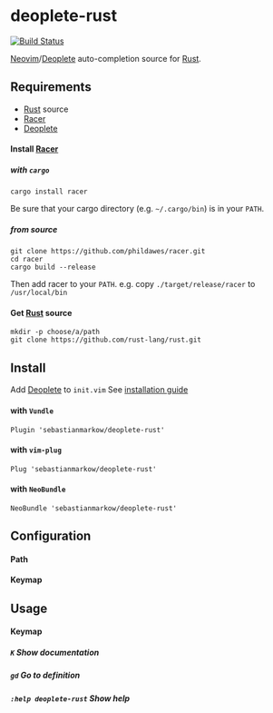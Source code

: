 # deoplete-rust

[![Build Status](http://img.shields.io/travis/sebastianmarkow/deoplete-rust/master.svg?style=flat-square)](https://travis-ci.org/sebastianmarkow/deoplete-rust)

[Neovim][neovim]/[Deoplete][deoplete] auto-completion source for [Rust][rust].


## Requirements

* [Rust][rust] source
* [Racer][racer]
* [Deoplete][deoplete]

#### Install [Racer][racer]
##### with `cargo`
    cargo install racer

Be sure that your cargo directory (e.g. `~/.cargo/bin`) is in your `PATH`.
##### from source
    git clone https://github.com/phildawes/racer.git
    cd racer
    cargo build --release

Then add racer to your `PATH`.
e.g. copy `./target/release/racer` to `/usr/local/bin`

#### Get [Rust][rust] source
    mkdir -p choose/a/path
    git clone https://github.com/rust-lang/rust.git

## Install
Add [Deoplete][deoplete] to `init.vim`
See [installation guide](https://github.com/Shougo/deoplete.nvim#installation)

#### with `Vundle`
    Plugin 'sebastianmarkow/deoplete-rust'

#### with `vim-plug`
    Plug 'sebastianmarkow/deoplete-rust'

#### with `NeoBundle`
    NeoBundle 'sebastianmarkow/deoplete-rust'

## Configuration
#### Path
#### Keymap

## Usage
#### Keymap

##### `K` Show documentation

##### `gd` Go to definition

##### `:help deoplete-rust` Show help


[racer]: https://github.com/phildawes/racer
[neovim]: https://github.com/neovim/neovim
[deoplete]: https://github.com/Shougo/deoplete.nvim
[rust]: https://github.com/rust-lang/rust
